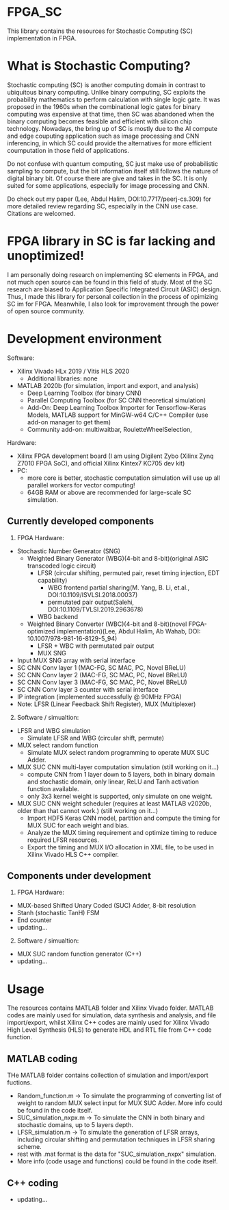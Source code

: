 # FPGA_SC
This library contains the resources for Stochastic Computing (SC) implementation in FPGA.

# What is Stochastic Computing?
Stochastic computing (SC) is another computing domain in contrast to ubiquitous binary computing. Unlike binary computing, SC exploits the probability mathematics to perform calculation with single logic gate.
It was proposed in the 1960s when the combinational logic gates for binary computing was expensive at that time, then SC was abandoned when the binary computing becomes feasible and efficient with silicon chip technology. Nowadays, the bring up of SC is mostly due to the AI compute and edge couputing application such as image processing and CNN inferencing, in which SC could provide the alternatives for more efficient coumputation in those field of applications.

Do not confuse with quantum computing, SC just make use of probabilistic sampling to compute, but the bit information itself still follows the nature of digital binary bit. Of course there are give and takes in the SC. It is only suited for some applications, especially for image processing and CNN.

Do check out my paper (Lee, Abdul Halim, DOI:10.7717/peerj-cs.309) for more detailed review regarding SC, especially in the CNN use case. Citations are welcomed.

# FPGA library in SC is far lacking and unoptimized!
I am personally doing research on implementing SC elements in FPGA, and not much open source can be found in this field of study. Most of the SC research are biased to Application Specific Integrated Circuit (ASIC) design. Thus, I made this library for personal collection in the process of opimizing SC im for FPGA. Meanwhile, I also look for improvement through the power of open source community.

# Development environment
Software:
- Xilinx Vivado HLx 2019 / Vitis HLS 2020
  - Additional libraries: none
- MATLAB 2020b (for simulation, import and export, and analysis)
  - Deep Learning Toolbox (for binary CNN)
  - Parallel Computing Toolbox (for SC CNN theoretical simulation)
  - Add-On: Deep Learning Toolbox Importer for Tensorflow-Keras Models, MATLAB support for MinGW-w64 C/C++ Compiler (use add-on manager to get them)
  - Community add-on: multiwaitbar, RouletteWheelSelection, 

Hardware:
- Xilinx FPGA development board (I am using Digilent Zybo (Xilinx Zynq Z7010 FPGA SoC), and official Xilinx Kintex7 KC705 dev kit)
- PC:
  - more core is better, stochastic computation simulation will use up all parallel workers for vector computing!
  - 64GB RAM or above are recommended for large-scale SC simulation.

## Currently developed components
1) FPGA Hardware:
- Stochastic Number Generator (SNG)
  - Weighted Binary Generator (WBG)(4-bit and 8-bit)(original ASIC transcoded logic circuit)
    - LFSR (circular shifting, permuted pair, reset timing injection, EDT capability)
      - WBG frontend partial sharing(M. Yang, B. Li, et.al., DOI:10.1109/ISVLSI.2018.00037) 
      - permutated pair output(Salehi, DOI:10.1109/TVLSI.2019.2963678)
    - WBG backend
  - Weighted Binary Converter (WBC)(4-bit and 8-bit)(novel FPGA-optimized implementation)(Lee, Abdul Halim, Ab Wahab, DOI: 10.1007/978-981-16-8129-5_94)
    - LFSR + WBC with permutated pair output
    - MUX SNG
- Input MUX SNG array with serial interface
- SC CNN Conv layer 1 (MAC-FG, SC MAC, PC, Novel BReLU)
- SC CNN Conv layer 2 (MAC-FG, SC MAC, PC, Novel BReLU)
- SC CNN Conv layer 3 (MAC-FG, SC MAC, PC, Novel BReLU)
- SC CNN Conv layer 3 counter with serial interface
- IP integration (implemented successfully @ 90MHz FPGA)
- Note: LFSR (Linear Feedback Shift Register), MUX (Multiplexer)

2) Software / simualtion:
- LFSR and WBG simulation
  - Simulate LFSR and WBG (circular shift, permute)
- MUX select random function
  - Simulate MUX select random programming to operate MUX SUC Adder.
- MUX SUC CNN multi-layer computation simulation (still working on it...)
  - compute CNN from 1 layer down to 5 layers, both in binary domain and stochastic domain, only linear, ReLU and Tanh activation function available.
  - only 3x3 kernel weight is supported, only simulate on one weight. 
- MUX SUC CNN weight scheduler (requires at least MATLAB v2020b, older than that cannot work.) (still working on it...)
  - Import HDF5 Keras CNN model, partition and compute the timing for MUX SUC for each weight and bias.
  - Analyze the MUX timing requirement and optimize timing to reduce required LFSR resources.
  - Export the timing and MUX I/O allocation in XML file, to be used in Xilinx Vivado HLS C++ compiler.

## Components under development
1) FPGA Hardware:
- MUX-based Shifted Unary Coded (SUC) Adder, 8-bit resolution
- Stanh (stochastic TanH) FSM
- End counter
- updating...

2) Software / simualtion:
- MUX SUC random function generator (C++)
- updating...

# Usage
The resources contains MATLAB folder and Xilinx Vivado folder. MATLAB codes are mainly used for simulation, data synthesis and analysis, and file import/export, whilst Xilinx C++ codes are mainly used for Xilinx Vivado High Level Synthesis (HLS) to generate HDL and RTL file from C++ code function.

## MATLAB coding
THe MATLAB folder contains collection of simulation and import/export fuctions.
- Random_function.m -> To simulate the programming of converting list of weight to random MUX select input for MUX SUC Adder. More info could be found in the code itself.
- SUC_simulation_nxpx.m -> To simulate the CNN in both binary and stochastic domains, up to 5 layers depth. 
- LFSR_simulation.m -> To simulate the generation of LFSR arrays, including circular shifting and permutation techniques in LFSR sharing scheme.
- rest with .mat format is the data for "SUC_simulation_nxpx" simulation.
- More info (code usage and functions) could be found in the code itself.

## C++ coding
- updating...
